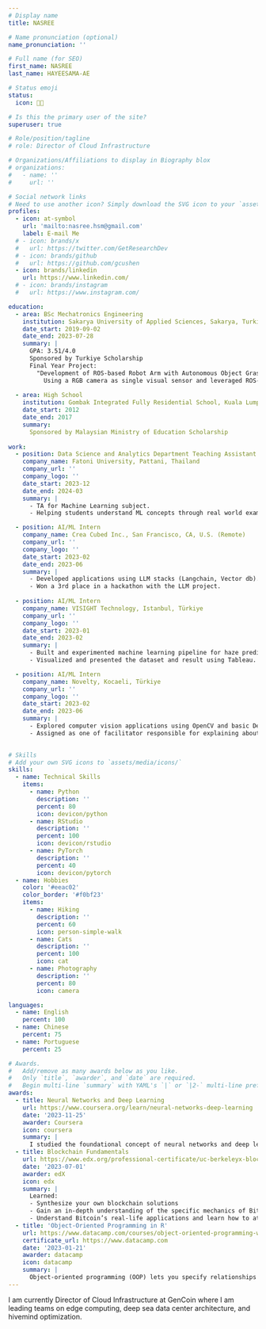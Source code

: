 ```yaml
---
# Display name
title: NASREE 

# Name pronunciation (optional)
name_pronunciation: ''

# Full name (for SEO)
first_name: NASREE
last_name: HAYEESAMA-AE

# Status emoji
status:
  icon: 🧑‍🎓️

# Is this the primary user of the site?
superuser: true

# Role/position/tagline
# role: Director of Cloud Infrastructure

# Organizations/Affiliations to display in Biography blox
# organizations:
#   - name: ''
#     url: ''

# Social network links
# Need to use another icon? Simply download the SVG icon to your `assets/media/icons/` folder.
profiles:
  - icon: at-symbol
    url: 'mailto:nasree.hsm@gmail.com'
    label: E-mail Me
  # - icon: brands/x
  #   url: https://twitter.com/GetResearchDev
  # - icon: brands/github
  #   url: https://github.com/gcushen
  - icon: brands/linkedin
    url: https://www.linkedin.com/
  # - icon: brands/instagram
  #   url: https://www.instagram.com/

education:
  - area: BSc Mechatronics Engineering
    institution: Sakarya University of Applied Sciences, Sakarya, Turkiye
    date_start: 2019-09-02
    date_end: 2023-07-28
    summary: |
      GPA: 3.51/4.0
      Sponsored by Turkiye Scholarship
      Final Year Project:
        "Development of ROS-based Robot Arm with Autonomous Object Grasping Ability"
          Using a RGB camera as single visual sensor and leveraged ROS-Noetic and Moveit package for robotics object grasping. HRG-Net is then deployed for grasps generation. Lastly, user interface is created with Flask to improve accessibility through website.
  
  - area: High School
    institution: Gombak Integrated Fully Residential School, Kuala Lumpur, Malaysia
    date_start: 2012
    date_end: 2017
    summary:
      Sponsored by Malaysian Ministry of Education Scholarship
      
work:
  - position: Data Science and Analytics Department Teaching Assistant
    company_name: Fatoni University, Pattani, Thailand
    company_url: ''
    company_logo: ''
    date_start: 2023-12
    date_end: 2024-03
    summary: |
      - TA for Machine Learning subject.
      - Helping students understand ML concepts through real world examples and hands on experiences.

  - position: AI/ML Intern
    company_name: Crea Cubed Inc., San Francisco, CA, U.S. (Remote)
    company_url: ''
    company_logo: ''
    date_start: 2023-02
    date_end: 2023-06
    summary: |
      - Developed applications using LLM stacks (Langchain, Vector db).
      - Won a 3rd place in a hackathon with the LLM project.
  
  - position: AI/ML Intern
    company_name: VISIGHT Technology, Istanbul, Türkiye
    company_url: ''
    company_logo: ''
    date_start: 2023-01
    date_end: 2023-02
    summary: |
      - Built and experimented machine learning pipeline for haze prediction dataset.
      - Visualized and presented the dataset and result using Tableau.

  - position: AI/ML Intern
    company_name: Novelty, Kocaeli, Türkiye
    company_url: ''
    company_logo: ''
    date_start: 2023-02
    date_end: 2023-06
    summary: |
      - Explored computer vision applications using OpenCV and basic Deep learning.
      - Assigned as one of facilitator responsible for explaining about Deep learning.
  

# Skills
# Add your own SVG icons to `assets/media/icons/`
skills:
  - name: Technical Skills
    items:
      - name: Python
        description: ''
        percent: 80
        icon: devicon/python
      - name: RStudio
        description: ''
        percent: 100
        icon: devicon/rstudio
      - name: PyTorch
        description: ''
        percent: 40
        icon: devicon/pytorch
  - name: Hobbies
    color: '#eeac02'
    color_border: '#f0bf23'
    items:
      - name: Hiking
        description: ''
        percent: 60
        icon: person-simple-walk
      - name: Cats
        description: ''
        percent: 100
        icon: cat
      - name: Photography
        description: ''
        percent: 80
        icon: camera

languages:
  - name: English
    percent: 100
  - name: Chinese
    percent: 75
  - name: Portuguese
    percent: 25

# Awards.
#   Add/remove as many awards below as you like.
#   Only `title`, `awarder`, and `date` are required.
#   Begin multi-line `summary` with YAML's `|` or `|2-` multi-line prefix and indent 2 spaces below.
awards:
  - title: Neural Networks and Deep Learning
    url: https://www.coursera.org/learn/neural-networks-deep-learning
    date: '2023-11-25'
    awarder: Coursera
    icon: coursera
    summary: |
      I studied the foundational concept of neural networks and deep learning. By the end, I was familiar with the significant technological trends driving the rise of deep learning; build, train, and apply fully connected deep neural networks; implement efficient (vectorized) neural networks; identify key parameters in a neural network’s architecture; and apply deep learning to your own applications.
  - title: Blockchain Fundamentals
    url: https://www.edx.org/professional-certificate/uc-berkeleyx-blockchain-fundamentals
    date: '2023-07-01'
    awarder: edX
    icon: edx
    summary: |
      Learned:
      - Synthesize your own blockchain solutions
      - Gain an in-depth understanding of the specific mechanics of Bitcoin
      - Understand Bitcoin’s real-life applications and learn how to attack and destroy Bitcoin, Ethereum, smart contracts and Dapps, and alternatives to Bitcoin’s Proof-of-Work consensus algorithm
  - title: 'Object-Oriented Programming in R'
    url: https://www.datacamp.com/courses/object-oriented-programming-with-s3-and-r6-in-r
    certificate_url: https://www.datacamp.com
    date: '2023-01-21'
    awarder: datacamp
    icon: datacamp
    summary: |
      Object-oriented programming (OOP) lets you specify relationships between functions and the objects that they can act on, helping you manage complexity in your code. This is an intermediate level course, providing an introduction to OOP, using the S3 and R6 systems. S3 is a great day-to-day R programming tool that simplifies some of the functions that you write. R6 is especially useful for industry-specific analyses, working with web APIs, and building GUIs.
---
```


I am currently Director of Cloud Infrastructure at GenCoin where I am leading teams on edge computing, deep sea data center architecture, and hivemind optimization.

